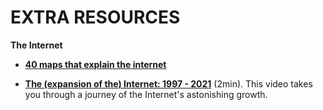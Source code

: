 # EXTRA RESOURCES

**The Internet**

- [**40 maps that explain the internet**](https://www.vox.com/a/internet-maps)

- [**The (expansion of the) Internet: 1997 - 2021**](https://www.youtube.com/watch?v=-L1Zs_1VPXA) (2min). This video takes you through a journey of the Internet's astonishing growth.